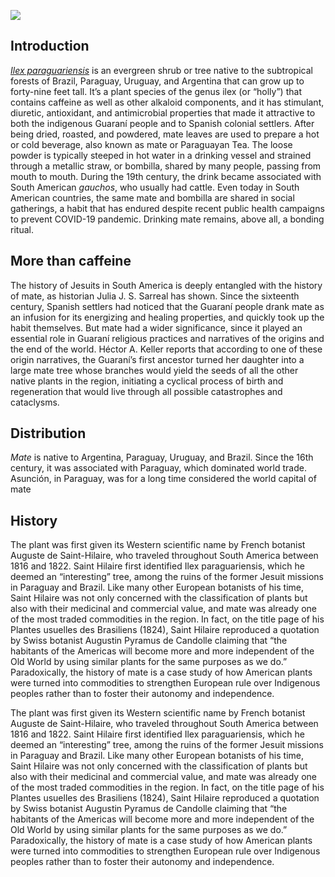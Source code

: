 <a href="https://juncture-digital.org"><img src="https://juncture-digital.org/images/ve-button.png"></a>

<param ve-config 
       title="Yerba Mate: From Sacred Drink to Caffeinated Star"
       author="Lucas Mertehikian"
       banner="Yerbamate1.jpg" 
       layout="vertical">

## Introduction

[_Ilex paraguariensis_](https://powo.science.kew.org/taxon/urn:lsid:ipni.org:names:315555-2) is an evergreen shrub or tree native to the subtropical forests of Brazil, Paraguay, Uruguay, and Argentina that can grow up to forty-nine feet tall. It’s a plant species of the genus ilex (or “holly”) that contains caffeine as well as other alkaloid components, and it has stimulant, diuretic, antioxidant, and antimicrobial properties that made it attractive to both the <span eid="Q46429">indigenous Guaraní people </span> and to Spanish colonial settlers. After being dried, roasted, and powdered, mate leaves are used to prepare a hot or cold beverage, also known as mate or Paraguayan Tea. The loose powder is typically steeped in hot water in a <span data-mouseover-image-zoomto="210,315,148,134">drinking vessel</span> and strained through a metallic straw, or bombilla, shared by many people, passing from mouth to mouth. During the 19th century, the drink became associated with South American _gauchos_, who usually had <span data-mouseover-image-zoomto="7,383,230,217">cattle</span>. Even today in South American countries, the same mate and bombilla are shared in social gatherings, a habit that has endured despite recent public health campaigns to prevent <span eid="Q84263196">COVID-19 pandemic</span>. Drinking mate remains, above all, a bonding ritual.

<param ve-image
       manifest="https://iiif.juncture-digital.org/manifest/32bab4d021e938b4f933e82c435908843d8ab9c0e2a3289778c31ad8562389c4"
       label="Gaucho Drinking Mate"
       description="Painting by Juan Manuel Blanes"
       license="public domain"
       region="47,117,470,373">
       
<param ve-image
       url="/Gauchosmate2.jpg"
       label="Gaucho"
       description="Painting by Juan Manuel Blanes"
       license="public domain"
       region="47,117,470,373">
       
## More than caffeine

The history of Jesuits in South America is deeply entangled with the history of mate, as historian Julia J. S. Sarreal has shown. Since the sixteenth century, Spanish settlers had noticed that the Guaraní people drank mate as an infusion for its energizing and healing properties, and quickly took up the habit themselves. But mate had a wider significance, since it played an essential role in Guaraní religious practices and narratives of the origins and the end of the world. Héctor A. Keller reports that according to one of these origin narratives, the Guaraní’s first ancestor turned her daughter into a large mate tree whose branches would yield the seeds of all the other native plants in the region, initiating a cyclical process of birth and regeneration that would live through all possible catastrophes and cataclysms.

<param ve-video id="-BW1-pE4XaE"
title="Preparing Yerba Mate">

## Distribution

_Mate_ is native to Argentina, Paraguay, Uruguay, and Brazil. Since the 16th century, it was associated with Paraguay, which dominated world trade. <span data-mouseover-map-flyto="-25.311734, -57.547280, 14">Asunción</span>, in Paraguay, was for a long time considered the world capital of mate

<param ve-entity eid="Q733">
<param ve-entity eid="Q414">
<param ve-entity eid="Q155">
<param ve-entity eid="Q77">  
<param ve-map
center="-14.044650, -60.407159"
zoom="3"
title="Yerba Mate"
prefer-geojson>
<param ve-map basemap="Esri_WorldPhysical">


## History 

The plant was first given its Western scientific name by French botanist Auguste de Saint-Hilaire, who traveled throughout South America between 1816 and 1822. Saint Hilaire first identified Ilex paraguariensis, which he deemed an “interesting” tree, among the ruins of the former Jesuit missions in Paraguay and Brazil.  Like many other European botanists of his time, Saint Hilaire was not only concerned with the classification of plants but also with their medicinal and commercial value, and mate was already one of the most traded commodities in the region. In fact, on the title page of his Plantes usuelles des Brasiliens (1824), Saint Hilaire reproduced a quotation by Swiss botanist Augustin Pyramus de Candolle claiming that “the habitants of the Americas will become more and more independent of the Old World by using similar plants for the same purposes as we do.” Paradoxically, the history of mate is a case study of how American plants were turned into commodities to strengthen European rule over Indigenous peoples rather than to foster their autonomy and independence.

<param ve-iframe
src="https://archive.org/details/plantesusuellesd00sain/page/n4/mode/1up?view=theater&output=embed">

The plant was first given its Western scientific name by French botanist Auguste de Saint-Hilaire, who traveled throughout South America between 1816 and 1822. Saint Hilaire first identified Ilex paraguariensis, which he deemed an “interesting” tree, among the ruins of the former Jesuit missions in Paraguay and Brazil.  Like many other European botanists of his time, Saint Hilaire was not only concerned with the classification of plants but also with their medicinal and commercial value, and mate was already one of the most traded commodities in the region. In fact, on the title page of his Plantes usuelles des Brasiliens (1824), Saint Hilaire reproduced a quotation by Swiss botanist Augustin Pyramus de Candolle claiming that “the habitants of the Americas will become more and more independent of the Old World by using similar plants for the same purposes as we do.” Paradoxically, the history of mate is a case study of how American plants were turned into commodities to strengthen European rule over Indigenous peoples rather than to foster their autonomy and independence.

<param ve-iframe
src="https://books.google.com/books?id=M0cAAAAAQAAJ&printsec=frontcover&source=gbs_book_other_versions_r&cad=3#v=onepage&q&f=false">
       


